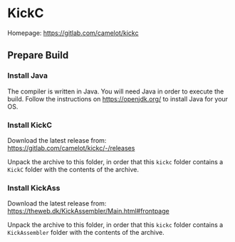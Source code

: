 # KickC

Homepage: https://gitlab.com/camelot/kickc

## Prepare Build

### Install Java

The compiler is written in Java. You will need Java in order to execute the build.
Follow the instructions on https://openjdk.org/ to install Java for your OS.

### Install KickC

Download the latest release from: https://gitlab.com/camelot/kickc/-/releases

Unpack the archive to this folder, in order that this `kickc` folder contains a `KickC` folder with
the contents of the archive.

### Install KickAss

Download the latest release from: https://theweb.dk/KickAssembler/Main.html#frontpage

Unpack the archive to this folder, in order that this `kickc` folder contains a `KickAssembler` folder with
the contents of the archive.
